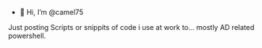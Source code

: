 - 👋 Hi, I’m @camel75

<!---
camel75/camel75 is a ✨ special ✨ repository because its `README.md` (this file) appears on your GitHub profile.
You can click the Preview link to take a look at your changes.
--->

Just posting Scripts or snippits of code i use at work to... mostly AD related powershell.
